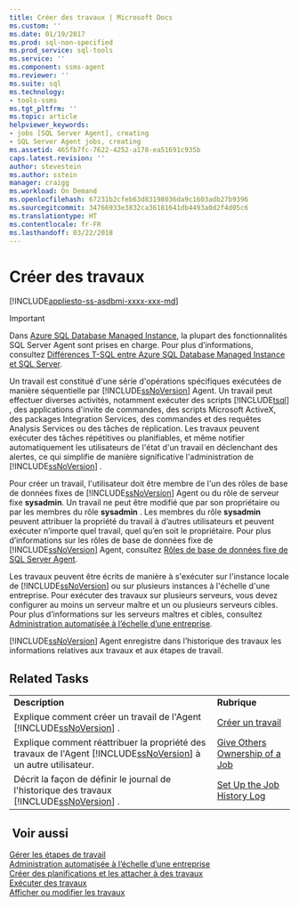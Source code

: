 ```yaml
---
title: Créer des travaux | Microsoft Docs
ms.custom: ''
ms.date: 01/19/2017
ms.prod: sql-non-specified
ms.prod_service: sql-tools
ms.service: ''
ms.component: ssms-agent
ms.reviewer: ''
ms.suite: sql
ms.technology:
- tools-ssms
ms.tgt_pltfrm: ''
ms.topic: article
helpviewer_keywords:
- jobs [SQL Server Agent], creating
- SQL Server Agent jobs, creating
ms.assetid: 465fb7fc-7622-4252-a178-ea51691c935b
caps.latest.revision: ''
author: stevestein
ms.author: sstein
manager: craigg
ms.workload: On Demand
ms.openlocfilehash: 67231b2cfeb63d83198036da9c1603adb27b9396
ms.sourcegitcommit: 34766933e3832ca36181641db4493a0d2f4d05c6
ms.translationtype: HT
ms.contentlocale: fr-FR
ms.lasthandoff: 03/22/2018
---
```

# <a name="create-jobs"></a>Créer des travaux
[!INCLUDE[appliesto-ss-asdbmi-xxxx-xxx-md](../../includes/appliesto-ss-asdbmi-xxxx-xxx-md.md)]

> [!IMPORTANT]  
> Dans [Azure SQL Database Managed Instance](https://docs.microsoft.com/azure/sql-database/sql-database-managed-instance), la plupart des fonctionnalités SQL Server Agent sont prises en charge. Pour plus d’informations, consultez [Différences T-SQL entre Azure SQL Database Managed Instance et SQL Server](https://docs.microsoft.com/azure/sql-database/sql-database-managed-instance-transact-sql-information#sql-server-agent).

Un travail est constitué d'une série d'opérations spécifiques exécutées de manière séquentielle par [!INCLUDE[ssNoVersion](../../includes/ssnoversion_md.md)] Agent. Un travail peut effectuer diverses activités, notamment exécuter des scripts [!INCLUDE[tsql](../../includes/tsql_md.md)] , des applications d'invite de commandes, des scripts Microsoft ActiveX, des packages Integration Services, des commandes et des requêtes Analysis Services ou des tâches de réplication. Les travaux peuvent exécuter des tâches répétitives ou planifiables, et même notifier automatiquement les utilisateurs de l'état d'un travail en déclenchant des alertes, ce qui simplifie de manière significative l'administration de [!INCLUDE[ssNoVersion](../../includes/ssnoversion_md.md)] .  
  
Pour créer un travail, l'utilisateur doit être membre de l'un des rôles de base de données fixes de [!INCLUDE[ssNoVersion](../../includes/ssnoversion_md.md)] Agent ou du rôle de serveur fixe **sysadmin**. Un travail ne peut être modifié que par son propriétaire ou par les membres du rôle **sysadmin** . Les membres du rôle **sysadmin** peuvent attribuer la propriété du travail à d’autres utilisateurs et peuvent exécuter n’importe quel travail, quel qu’en soit le propriétaire. Pour plus d’informations sur les rôles de base de données fixe de [!INCLUDE[ssNoVersion](../../includes/ssnoversion_md.md)] Agent, consultez [Rôles de base de données fixe de SQL Server Agent](../../ssms/agent/sql-server-agent-fixed-database-roles.md).  
  
Les travaux peuvent être écrits de manière à s'exécuter sur l'instance locale de [!INCLUDE[ssNoVersion](../../includes/ssnoversion_md.md)] ou sur plusieurs instances à l'échelle d'une entreprise. Pour exécuter des travaux sur plusieurs serveurs, vous devez configurer au moins un serveur maître et un ou plusieurs serveurs cibles. Pour plus d’informations sur les serveurs maîtres et cibles, consultez [Administration automatisée à l’échelle d’une entreprise](../../ssms/agent/automated-administration-across-an-enterprise.md).  
  
[!INCLUDE[ssNoVersion](../../includes/ssnoversion_md.md)] Agent enregistre dans l’historique des travaux les informations relatives aux travaux et aux étapes de travail.  
  
## <a name="related-tasks"></a>Related Tasks  
  
|||  
|-|-|  
|**Description**|**Rubrique**|  
|Explique comment créer un travail de l'Agent [!INCLUDE[ssNoVersion](../../includes/ssnoversion_md.md)] .|[Créer un travail](../../ssms/agent/create-a-job.md)|  
|Explique comment réattribuer la propriété des travaux de l'Agent [!INCLUDE[ssNoVersion](../../includes/ssnoversion_md.md)] à un autre utilisateur.|[Give Others Ownership of a Job](../../ssms/agent/give-others-ownership-of-a-job.md)|  
|Décrit la façon de définir le journal de l'historique des travaux [!INCLUDE[ssNoVersion](../../includes/ssnoversion_md.md)] .|[Set Up the Job History Log](../../ssms/agent/set-up-the-job-history-log.md)|  
  
## <a name="see-also"></a> Voir aussi  
[Gérer les étapes de travail](../../ssms/agent/manage-job-steps.md)  
[Administration automatisée à l’échelle d’une entreprise](../../ssms/agent/automated-administration-across-an-enterprise.md)  
[Créer des planifications et les attacher à des travaux](../../ssms/agent/create-and-attach-schedules-to-jobs.md)  
[Exécuter des travaux](../../ssms/agent/run-jobs.md)  
[Afficher ou modifier les travaux](../../ssms/agent/view-or-modify-jobs.md)  
  
